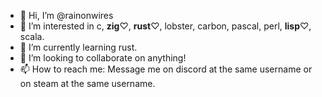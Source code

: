 - 👋 Hi, I’m @rainonwires
- 👀 I’m interested in c, **zig**♡, **rust**♡, lobster, carbon, pascal, perl, **lisp**♡, scala.
- 🌱 I’m currently learning rust.
- 💞️ I’m looking to collaborate on anything!
- 📫 How to reach me: Message me on discord at the same username or on steam at the same username. 

<!---
rainonwires is a ✨ special ✨ repository because its `README.md` (this file) appears on your GitHub profile.
You can click the Preview link to take a look at your changes.
--->

